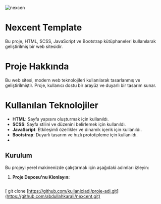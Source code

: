 ![nexcen](https://github.com/user-attachments/assets/d7035f2e-bedd-44ea-bb3a-52685a927078)
# Nexcent Template
Bu proje, HTML, SCSS, JavaScript ve Bootstrap kütüphaneleri kullanılarak geliştirilmiş bir web sitesidir.
# Proje Hakkında 
Bu web sitesi, modern web teknolojileri kullanılarak tasarlanmış ve geliştirilmiştir. Proje, kullanıcı dostu bir arayüz ve duyarlı bir tasarım sunar.
# Kullanılan Teknolojiler
- **HTML**: Sayfa yapısını oluşturmak için kullanıldı.
- **SCSS**: Sayfa stilini ve düzenini belirlemek için kullanıldı.
- **JavaScript**: Etkileşimli özellikler ve dinamik içerik için kullanıldı.
- **Bootstrap**: Duyarlı tasarım ve hızlı prototipleme için kullanıldı.
- 
## Kurulum

Bu projeyi yerel makinenizde çalıştırmak için aşağıdaki adımları izleyin:

1. **Proje Deposu'nu Klonlayın:**

   ```bash
[   git clone [https://github.com/kullaniciadi/proje-adi.git](https://github.com/abdullahkarali/nexcent.git)
